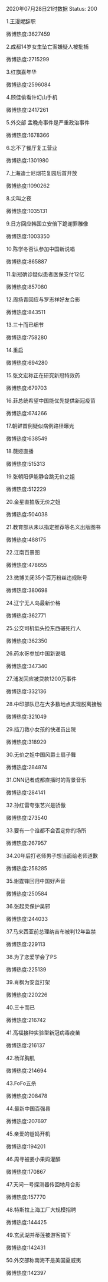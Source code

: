2020年07月28日21时数据
Status: 200

1.王漫妮辞职

微博热度:3627459

2.成都14岁女生坠亡案嫌疑人被批捕

微博热度:2715299

3.红旗嘉年华

微博热度:2596084

4.顾佳偷看许幻山手机

微博热度:2417261

5.外交部 孟晚舟事件是严重政治事件

微博热度:1678366

6.忘不了餐厅复工营业

微博热度:1301980

7.上海迪士尼烟花复园后首开放

微博热度:1090262

8.尖叫之夜

微博热度:1035131

9.日方回应韩国立安倍下跪谢罪雕像

微博热度:1003350

10.陈学冬否认参加中国新说唱

微博热度:865887

11.新冠确诊疑似患者医保支付12亿

微博热度:857080

12.周扬青回应与罗志祥好友合影

微博热度:843511

13.三十而已细节

微博热度:758280

14.重启

微博热度:694280

15.张文宏称正在研究新冠特效药

微博热度:679703

16.菲总统希望中国能优先提供新冠疫苗

微博热度:674266

17.朝鲜首例疑似病例路径曝光

微博热度:638549

18.薇娅直播

微博热度:515313

19.张朝阳伊能静合跳无价之姐

微博热度:512229

20.金星直拍版无价之姐

微博热度:504038

21.教育部从未以指定推荐等名义出版图书

微博热度:488175

22.江南百景图

微博热度:478655

23.微博关闭35个百万粉丝违规账号

微博热度:380698

24.辽宁无人岛最新价格

微博热度:362771

25.公交司机低头捡东西碾死行人

微博热度:362350

26.药水哥参加中国新说唱

微博热度:347340

27.浦发回应被贷款1200万事件

微博热度:332136

28.中印部队已在大多数地点实现脱离接触

微博热度:321049

29.挡刀救小女孩的快递员出院

微博热度:318929

30.无价之姐中国风爵士扇子舞

微博热度:284874

31.CNN记者成都直播时的背景音乐

微博热度:284141

32.孙红雷夸张艺兴是骄傲

微博热度:273540

33.要有一个谁都不会否定你的场所

微博热度:267957

34.20年后打老师男子想当面给老师道歉

微博热度:258285

35.谢霆锋回归中国好声音

微博热度:250584

36.张起灵保护吴邪

微博热度:244033

37.马来西亚前总理纳吉布被判12年监禁

微博热度:229113

38.为了恋爱学会了PS

微博热度:225139

39.肖枫为安蓝打架

微博热度:220226

40.三十而已

微博热度:216742

41.高福接种实验型新冠病毒疫苗

微博热度:216137

42.杨洋胸肌

微博热度:214694

43.FoFo五杀

微博热度:208478

44.最新中国百强县

微博热度:207697

45.亲爱的爸妈开机

微博热度:194201

46.周寻被姜小果妈灌醉

微博热度:170867

47.天问一号探测器传回地月合影

微博热度:157770

48.特斯拉上海工厂大规模招聘

微博热度:144425

49.玄武湖并蒂莲被游客摘下

微博热度:142431

50.外交部称南海不是美国夏威夷

微博热度:142397

